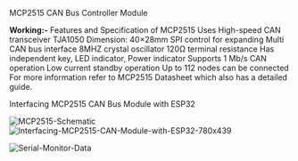 MCP2515 CAN Bus Controller Module


**Working:-**
Features and Specification of MCP2515
Uses High-speed CAN transceiver TJA1050
Dimension: 40×28mm
SPI control for expanding Multi CAN bus interface
8MHZ crystal oscillator
120Ω terminal resistance
Has independent key, LED indicator, Power indicator
Supports 1 Mb/s CAN operation
Low current standby operation
Up to 112 nodes can be connected
For more information refer to MCP2515 Datasheet which also has a detailed guide.

Interfacing MCP2515 CAN Bus Module with ESP32

![MCP2515-Schematic](https://github.com/user-attachments/assets/2ac049e1-6242-4834-a87e-a42fb7caa6a8)
![Interfacing-MCP2515-CAN-Module-with-ESP32-780x439](https://github.com/user-attachments/assets/1648b7b0-9104-4398-86fa-e909fefcbeb4)


![Serial-Monitor-Data](https://github.com/user-attachments/assets/eb44556f-efe9-401b-836e-ab0775f31502)
